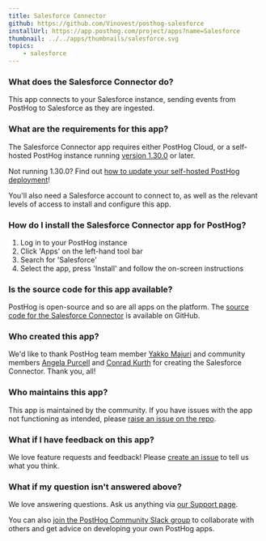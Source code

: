 ```yaml
---
title: Salesforce Connector
github: https://github.com/Vinovest/posthog-salesforce
installUrl: https://app.posthog.com/project/apps?name=Salesforce
thumbnail: ../../apps/thumbnails/salesforce.svg
topics:
    - salesforce
---
```


### What does the Salesforce Connector do?

This app connects to your Salesforce instance, sending events from PostHog to Salesforce as they are ingested.

### What are the requirements for this app?

The Salesforce Connector app requires either PostHog Cloud, or a self-hosted PostHog instance running [version 1.30.0](https://posthog.com/blog/the-posthog-array-1-30-0) or later.

Not running 1.30.0? Find out [how to update your self-hosted PostHog deployment](https://posthog.com/docs/runbook/upgrading-posthog)!

You'll also need a Salesforce account to connect to, as well as the relevant levels of access to install and configure this app.

### How do I install the Salesforce Connector app for PostHog?

1. Log in to your PostHog instance
2. Click 'Apps' on the left-hand tool bar
3. Search for 'Salesforce'
4. Select the app, press 'Install' and follow the on-screen instructions

### Is the source code for this app available?

PostHog is open-source and so are all apps on the platform. The [source code for the Salesforce Connector](https://github.com/Vinovest/posthog-salesforce) is available on GitHub.

### Who created this app?

We'd like to thank PostHog team member [Yakko Majuri](https://github.com/yakkomajuri) and community members [Angela Purcell](https://github.com/purcell3a) and [Conrad Kurth](https://github.com/ConradKurth) for creating the Salesforce Connector. Thank you, all!

### Who maintains this app?

This app is maintained by the community. If you have issues with the app not functioning as intended, please [raise an issue on the repo](https://github.com/Vinovest/posthog-salesforce).

### What if I have feedback on this app?

We love feature requests and feedback! Please [create an issue](https://github.com/PostHog/posthog/issues/new?assignees=&labels=enhancement%2C+feature&template=feature_request.md) to tell us what you think.

### What if my question isn't answered above?

We love answering questions. Ask us anything via [our Support page](/questions).

You can also [join the PostHog Community Slack group](/slack) to collaborate with others and get advice on developing your own PostHog apps.
